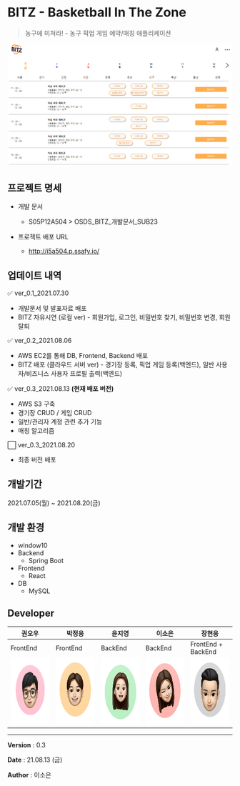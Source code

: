 # BITZ - Basketball In The Zone
> 농구에 미쳐라! - 농구 픽업 게임 예약/매칭 애플리케이션

![image-20210806012922184](README.assets/image-20210806012922184.png)

## 프로젝트 명세
- 개발 문서
  - S05P12A504 > OSDS_BITZ_개발문서_SUB23

- 프로젝트 배포 URL
  - http://i5a504.p.ssafy.io/

## 업데이트 내역
:white_check_mark: ver_0.1_2021.07.30
  - 개발문서 및 발표자료 배포
  - BITZ 자유시연 (로컬 ver) - 회원가입, 로그인, 비밀번호 찾기, 비밀번호 변경, 회원탈퇴

:white_check_mark: ver_0.2_2021.08.06 
  - AWS EC2를 통해 DB, Frontend, Backend 배포
  - BITZ 배포 (클라우드 서버 ver) - 경기장 등록, 픽업 게임 등록(백엔드), 일반 사용자/비즈니스 사용자 프로필 출력(백엔드)

:white_check_mark: ver_0.3_2021.08.13 **(현재 배포 버전)**
  - AWS S3 구축
  - 경기장 CRUD / 게임 CRUD
  - 일반/관리자 계정 관련 추가 기능
  - 매칭 알고리즘 

:white_large_square: ver_0.3_2021.08.20
  - 최종 버전 배포


## 개발기간
2021.07.05(월) ~ 2021.08.20(금)

## 개발 환경
- window10
- Backend 
  - Spring Boot 
- Frontend 
  - React
- DB
  - MySQL

## Developer
|권오우|박정웅|윤지영|이소은|장현웅|
| ------ | ------ | ------ | ------ | ------ |
| FrontEnd | FrontEnd | BackEnd | BackEnd | FrontEnd + BackEnd |
| <img src="README.assets/image-20210806013407800.png" alt="image-20210806013407800" width="150" height="150" /> | <img src="README.assets/image-20210806013434556.png" alt="image-20210806013434556" width="150" height="150" /> | <img src="README.assets/image-20210806013539276.png" alt="image-20210806013539276"  width="150" height="150" /> | <img src="README.assets/image-20210806013548354.png" alt="image-20210806013548354"  width="150" height="150" /> | <img src="README.assets/image-20210806013557176.png" alt="image-20210806013557176"  width="150" height="150" /> |

  




------

**Version** : 0.3

**Date** : 21.08.13 (금)

**Author** : 이소은
